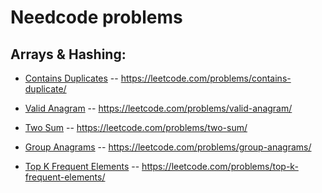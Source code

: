 # Needcode problems

## Arrays & Hashing:

-   [Contains Duplicates](Arrays_and_Hashing/containsDuplicate.js)
    -- https://leetcode.com/problems/contains-duplicate/

-   [Valid Anagram](Arrays_and_Hashing/validAnagram.js)
    -- https://leetcode.com/problems/valid-anagram/

-   [Two Sum](Arrays_and_Hashing/twoSum.js)
    -- https://leetcode.com/problems/two-sum/

-   [Group Anagrams](Arrays_and_Hashing/groupAnagrams.js)
    -- https://leetcode.com/problems/group-anagrams/

-   [Top K Frequent Elements](Arrays_and_Hashing/topKFrequentElements.js)
    -- https://leetcode.com/problems/top-k-frequent-elements/
